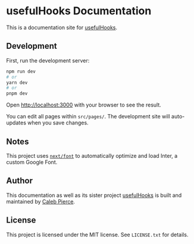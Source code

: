 # usefulHooks Documentation

This is a documentation site for [usefulHooks](https://calebpierce.dev/usefulhooks/).

## Development

First, run the development server:

```bash
npm run dev
# or
yarn dev
# or
pnpm dev
```

Open [http://localhost:3000](http://localhost:3000) with your browser to see the result.

You can edit all pages within `src/pages/`. The development site will auto-updates when you save changes.

## Notes

This project uses [`next/font`](https://nextjs.org/docs/basic-features/font-optimization) to automatically optimize and load Inter, a custom Google Font.

## Author

This documentation as well as its sister project [usefulHooks](https://calebpierce.dev/usefulhooks/) is built and maintained by [Caleb Pierce](https://calebpierce.dev/).

## License

This project is licensed under the MIT license. See `LICENSE.txt` for details.
